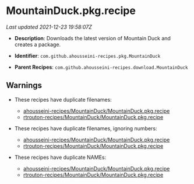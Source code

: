 # MountainDuck.pkg.recipe

_Last updated 2021-12-23 19:58:07Z_

- **Description**: Downloads the latest version of Mountain Duck and creates a package.

- **Identifier**: `com.github.ahousseini-recipes.pkg.MountainDuck`

- **Parent Recipes**: `com.github.ahousseini-recipes.download.MountainDuck`

## Warnings

- These recipes have duplicate filenames:
    - [ahousseini-recipes/MountainDuck/MountainDuck.pkg.recipe](/autopkg-dupe-tracker/ahousseini-recipes/MountainDuck/MountainDuck.pkg.recipe)
    - [rtrouton-recipes/MountainDuck/MountainDuck.pkg.recipe](/autopkg-dupe-tracker/rtrouton-recipes/MountainDuck/MountainDuck.pkg.recipe)

- These recipes have duplicate filenames, ignoring numbers:
    - [ahousseini-recipes/MountainDuck/MountainDuck.pkg.recipe](/autopkg-dupe-tracker/ahousseini-recipes/MountainDuck/MountainDuck.pkg.recipe)
    - [rtrouton-recipes/MountainDuck/MountainDuck.pkg.recipe](/autopkg-dupe-tracker/rtrouton-recipes/MountainDuck/MountainDuck.pkg.recipe)

- These recipes have duplicate NAMEs:
    - [ahousseini-recipes/MountainDuck/MountainDuck.pkg.recipe](/autopkg-dupe-tracker/ahousseini-recipes/MountainDuck/MountainDuck.pkg.recipe)
    - [rtrouton-recipes/MountainDuck/MountainDuck.pkg.recipe](/autopkg-dupe-tracker/rtrouton-recipes/MountainDuck/MountainDuck.pkg.recipe)